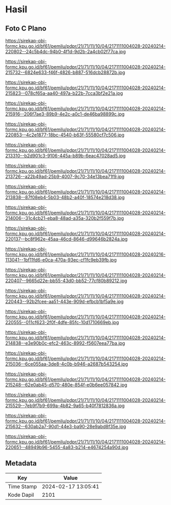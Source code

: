 # Hasil

## Foto C Plano

https://sirekap-obj-formc.kpu.go.id/bf61/pemilu/pdpr/21/71/11/10/04/2171111004028-20240214-220802--24c5b4dc-94b0-4f1d-9d2b-2a4cb02f77ca.jpg

https://sirekap-obj-formc.kpu.go.id/bf61/pemilu/pdpr/21/71/11/10/04/2171111004028-20240214-215732--6824e633-f46f-4826-b887-516dcb28872b.jpg

https://sirekap-obj-formc.kpu.go.id/bf61/pemilu/pdpr/21/71/11/10/04/2171111004028-20240214-215823--078cf65a-aa40-497a-b22b-7cca3bf2e21a.jpg

https://sirekap-obj-formc.kpu.go.id/bf61/pemilu/pdpr/21/71/11/10/04/2171111004028-20240214-215916--206f7ae3-89b9-4e2c-a0c1-de46ba98899c.jpg

https://sirekap-obj-formc.kpu.go.id/bf61/pemilu/pdpr/21/71/11/10/04/2171111004028-20240214-220853--4c2e1877-18bc-4540-b63f-55580cf7c506.jpg

https://sirekap-obj-formc.kpu.go.id/bf61/pemilu/pdpr/21/71/11/10/04/2171111004028-20240214-213310--b2d901c3-9106-445a-b89b-6eac47028ad5.jpg

https://sirekap-obj-formc.kpu.go.id/bf61/pemilu/pdpr/21/71/11/10/04/2171111004028-20240214-213726--a22b49ad-25b9-4007-9c70-34e13bea71f9.jpg

https://sirekap-obj-formc.kpu.go.id/bf61/pemilu/pdpr/21/71/11/10/04/2171111004028-20240214-213838--87f08eb4-5b03-48b2-a40f-18574e218d38.jpg

https://sirekap-obj-formc.kpu.go.id/bf61/pemilu/pdpr/21/71/11/10/04/2171111004028-20240214-214006--31c4cb21-eba8-48ad-a35a-320b2f559f7b.jpg

https://sirekap-obj-formc.kpu.go.id/bf61/pemilu/pdpr/21/71/11/10/04/2171111004028-20240214-220137--bc8f962e-45aa-46cd-8646-d99646b2824a.jpg

https://sirekap-obj-formc.kpu.go.id/bf61/pemilu/pdpr/21/71/11/10/04/2171111004028-20240216-113041--1bf11fd6-e0ca-470a-93ec-cf1fc9eb39fb.jpg

https://sirekap-obj-formc.kpu.go.id/bf61/pemilu/pdpr/21/71/11/10/04/2171111004028-20240214-220407--9665d22e-bb55-43d0-bb52-77cf80b89212.jpg

https://sirekap-obj-formc.kpu.go.id/bf61/pemilu/pdpr/21/71/11/10/04/2171111004028-20240214-220443--92b2fcee-aa51-443e-909d-efbcb1bf5a9e.jpg

https://sirekap-obj-formc.kpu.go.id/bf61/pemilu/pdpr/21/71/11/10/04/2171111004028-20240214-220555--011cf623-2f0f-4dfe-85fc-10d1710669eb.jpg

https://sirekap-obj-formc.kpu.go.id/bf61/pemilu/pdpr/21/71/11/10/04/2171111004028-20240214-214838--e3e90b0c-efc2-463c-8992-f5607eea77ba.jpg

https://sirekap-obj-formc.kpu.go.id/bf61/pemilu/pdpr/21/71/11/10/04/2171111004028-20240214-215036--6ce055aa-3de8-4c0b-b946-a2687b543254.jpg

https://sirekap-obj-formc.kpu.go.id/bf61/pemilu/pdpr/21/71/11/10/04/2171111004028-20240214-215248--62e0ab45-d570-480e-854f-e0b6ee057842.jpg

https://sirekap-obj-formc.kpu.go.id/bf61/pemilu/pdpr/21/71/11/10/04/2171111004028-20240214-215529--7eb9f7b9-699a-4b82-9a65-b40f7812836a.jpg

https://sirekap-obj-formc.kpu.go.id/bf61/pemilu/pdpr/21/71/11/10/04/2171111004028-20240214-215632--630ab2a7-90d1-44e3-ba90-28e9abd8f35e.jpg

https://sirekap-obj-formc.kpu.go.id/bf61/pemilu/pdpr/21/71/11/10/04/2171111004028-20240214-220651--48949b96-5455-4a83-b214-e4674254a90d.jpg


## Metadata

| Key        | Value               |
| ---------- | ------------------- |
| Time Stamp | 2024-02-17 13:05:41 |
| Kode Dapil | 2101                |



